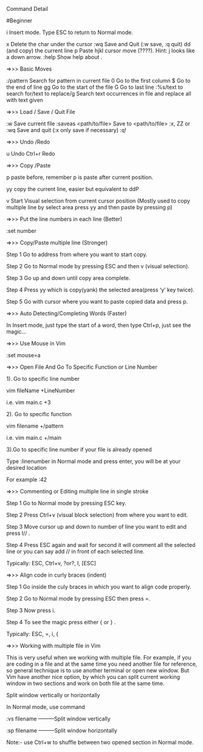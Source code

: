 Command 		Detail

#Beginner

i 			Insert mode. Type ESC to return to Normal mode.

x 			Delete the char under the cursor
:wq 			Save and Quit (:w save, :q quit)
dd 			(and copy) the current line
p 			Paste
hjkl 			cursor move (????). Hint: j looks like a down arrow.
:help <command> 	Show help about <command>.

=>>> Basic Moves

:/pattern 		Search for pattern in current file
0 			Go to the first column
$ 			Go to the end of line
gg 			Go to the start of the file
G 			Go to last line
:%s/text to search for/text to replace/g	Search text occurrences in file and replace all with text given

=>>> Load / Save / Quit File

:w 			Save current file
:saveas <path/to/file> 	Save to <path/to/file>
:x, ZZ or :wq 		Save and quit (:x only save if necessary)
:q!

=>>> Undo /Redo

u 			Undo
Ctrl+r 			Redo

=>>> Copy /Paste

p			paste before, remember p is paste after current position.

yy			copy the current line, easier but equivalent to ddP

v			Start Visual selection from current cursor position (Mostly used to copy multiple line by select area press yy and then paste by pressing p)

=>>> Put the line numbers in each line (Better)

:set number

=>>> Copy/Paste multiple line (Stronger)

Step 1 Go to address from where you want to start copy.

Step 2 Go to Normal mode by pressing ESC and then v (visual selection).

Step 3 Go up and down until copy area complete.

Step 4 Press yy which is copy(yank) the selected area(press ‘y’ key twice).

Step 5 Go with cursor where you want to paste copied data and press p.

=>>> Auto Detecting/Completing Words (Faster)

In Insert mode, just type the start of a word, then type Ctrl+p, just see the magic…

=>>> Use Mouse in Vim

:set mouse=a

=>>> Open File And Go To Specific Function or Line Number


1). Go to specific line number

vim fileName +LineNumber

i.e. vim main.c +3


2). Go to specific function

vim filename +/pattern

i.e. vim main.c +/main

3).Go to specific line number if your file is already opened

Type :linenumber in Normal mode and press enter, you will be at your desired location 

For example    :42

=>>> Commenting or Editing multiple line in single stroke

Step 1 Go to Normal mode by pressing ESC key.

Step 2 Press Ctrl+v (visual block selection) from where you want to edit.

Step 3 Move cursor up and down to number of line you want to edit and press I// .

Step 4 Press ESC again and wait for second it will comment all the selected line or you can say add // in front of each selected line.

Typically:  ESC, Ctrl+v, ?or?,  I<PatternToAdd>, [ESC]

=>>> Align code in curly braces (indent)

Step 1 Go inside the culy braces in which you want to align code properly.

Step 2 Go to Normal mode by pressing ESC then press =.

Step 3 Now press i.

Step 4 To see the magic press either { or } .

Typically:  ESC, =, i, {

=>>> Working with multiple file in Vim

This is very useful when we working with multiple file. For example, if you are coding in a file and at the same time you need another file for reference, so general technique is to use another terminal or open new window. But Vim have another nice option, by which you can split current working window in two sections and work on both file at the same time. 

Split window vertically or horizontally

In Normal mode, use command

:vs filename         ———Split window vertically

:sp filename         ———Split window horizontally

Note:- use Ctrl+w to shuffle between two opened section in Normal mode.
